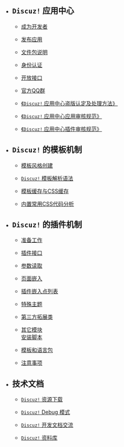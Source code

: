 - ## `Discuz!` 应用中心

    - [成为开发者](?ac=document&page=faq)

    - [发布应用](?ac=document&page=faq_addon)

    - [文件包说明](?ac=document&page=faq_zip)

    - [身份认证](?ac=document&page=faq_certification)

    - [开放接口](?ac=document&page=faq_api)

    - [官方QQ群](?ac=document&page=qqgroup)

    - [《`Discuz!` 应用中心盗版认定及处理方法》](?ac=document&page=piracy)

    - [《`Discuz!` 应用中心应用审核规范》](?ac=document&page=audit)

    - [《`Discuz!` 应用中心插件审核规范》](?ac=document&page=audit_plugin)


- ## `Discuz!` 的模板机制

    - [模板风格创建](?ac=document&page=dev_template)

    - [`Discuz!` 模板解析语法](?ac=document&page=template_coderule)

    - [模板缓存与CSS缓存](?ac=document&page=template_css)

    - [内置常用CSS代码分析 ](?ac=document&page=template_sample)


- ## `Discuz!` 的插件机制

    - [准备工作](?ac=document&page=dev_plugin)

    - [插件接口](?ac=document&page=plugin_module)

    - [参数读取](?ac=document&page=plugin_vars)

    - [页面嵌入](?ac=document&page=plugin_hook)

    - [插件嵌入点列表](?ac=document&page=plugin_hooklist)

    - [特殊主题](?ac=document&page=plugin_specialthread)

    - [第三方拓展类](?ac=document&page=plugin_classes)

    - [其它模块](?ac=document&page=plugin_other_module)  
[安装脚本](?ac=document&page=plugin_install)

    - [模板和语言包](?ac=document&page=plugin_language)

    - [注意事项](?ac=document&page=plugin_notice)


- ## 技术文档

    - [`Discuz!` 资源下载](?ac=document&page=download)

    - [`Discuz!` Debug 模式](?ac=document&page=debug)

    - [`Discuz!` 开发文档交流](https://www.dismall.com/forum-49-1.html)

    - [`Discuz!` 资料库](https://addon.dismall.com/library/)



